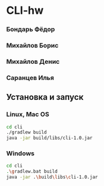 # CLI-hw

### Бондарь Фёдор
### Михайлов Борис
### Михайлов Денис
### Саранцев Илья

## Установка и запуск

### Linux, Mac OS
```bash
cd cli
./gradlew build
java -jar build/libs/cli-1.0.jar
```

### Windows
```bash
cd cli
.\gradlew.bat build
java -jar .\build\libs\cli-1.0.jar
```
